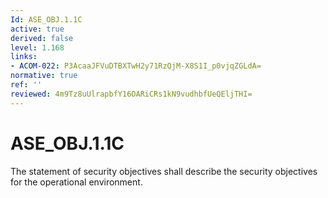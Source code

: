 ```yaml
---
Id: ASE_OBJ.1.1C
active: true
derived: false
level: 1.168
links:
- ACOM-022: P3AcaaJFVuDTBXTwH2y71RzQjM-X8S1I_p0vjqZGLdA=
normative: true
ref: ''
reviewed: 4m9Tz8uUlrapbfY16OARiCRs1kN9vudhbfUeQEljTHI=
---
```


# ASE_OBJ.1.1C

The statement of security objectives shall describe the security objectives for the operational environment.